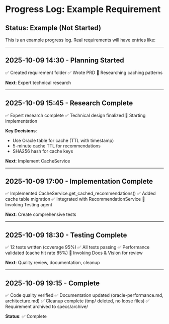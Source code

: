 # Progress Log: Example Requirement

## Status: Example (Not Started)

This is an example progress log. Real requirements will have entries like:

---

## 2025-10-09 14:30 - Planning Started

✅ Created requirement folder
✅ Wrote PRD
🔄 Researching caching patterns

**Next**: Expert technical research

---

## 2025-10-09 15:45 - Research Complete

✅ Expert research complete
✅ Technical design finalized
🔄 Starting implementation

**Key Decisions**:

- Use Oracle table for cache (TTL with timestamp)
- 5-minute cache TTL for recommendations
- SHA256 hash for cache keys

**Next**: Implement CacheService

---

## 2025-10-09 17:00 - Implementation Complete

✅ Implemented CacheService.get_cached_recommendations()
✅ Added cache table migration
✅ Integrated with RecommendationService
🔄 Invoking Testing agent

**Next**: Create comprehensive tests

---

## 2025-10-09 18:30 - Testing Complete

✅ 12 tests written (coverage 95%)
✅ All tests passing
✅ Performance validated (cache hit rate 85%)
🔄 Invoking Docs & Vision for review

**Next**: Quality review, documentation, cleanup

---

## 2025-10-09 19:15 - Complete

✅ Code quality verified
✅ Documentation updated (oracle-performance.md, architecture.md)
✅ Cleanup complete (tmp/ deleted, no loose files)
✅ Requirement archived to specs/archive/

**Status**: ✅ Complete

